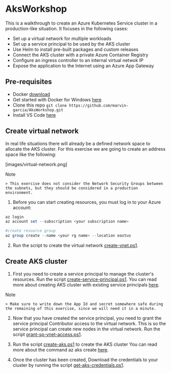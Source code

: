 # AksWorkshop
This is a walkthrough to create an Azure Kubernetes Service cluster in a production-like situation. It focuses in the following cases:

* Set up a virtual network for multiple workloads
* Set up a service principal to be used by the AKS cluster
* Use Helm to install pre-built packages and custom releases
* Connect the AKS cluster with a private Azure Container Registry
* Configure an ingress controller to an internal virtual netwok IP
* Expose the application to the Internet using an Azure App Gateway

## Pre-requisites

* Docker [download](https://docs.docker.com/docker-for-windows/install/)
* Get started with Docker for Windows [here](https://docs.docker.com/docker-for-windows/)
* Clone this repo ```git clone https://github.com/marvin-garcia/AksWorkshop.git```
* Install VS Code [here](https://code.visualstudio.com/download)

## Create virtual network

In real life situations there will already be a defined network space to allocate the AKS cluster. For this exercise we are going to create an address space like the following:

[images/virtual-network.png]

> [!NOTE] 
    > This exercise does not consider the Network Security Groups between the subnets, but they should be considered in a production environment.

1. Before you can start creating resources, you must log in to your Azure account:

  ```powershell
  az login
  az account set --subscription <your subscription name>

  #create resource group
  az group create --name <your rg name> --location eastus
  ```

2. Run the script to create the virtual network [create-vnet.ps1](Scripts/create-vnet.ps1).

## Create AKS cluster

1. First you need to create a service principal to manage the cluster's resources. Run the script [create-service-principal.ps1](Scripts/create-service-principal.ps1). You can read more about creating AKS cluster with existing service principals [here](https://docs.microsoft.com/en-us/azure/aks/kubernetes-service-principal).

> [!NOTE] 
    > Make sure to write down the App Id and secret somewhere safe during the remaining of this exercise, since we will need it in a minute.

2. Now that you have created the service principal, you need to grant the service principal Contributor access to the virtual network. This is so the service principal can create new nodes in the virtual network. Run the script [grant-sp-vnet-access.ps1](Scripts/grant-sp-vnet-access.ps1).

3. Run the script [create-aks.ps1](Scripts/create-aks.ps1) to create the AKS cluster You can read more about the command az aks create [here](https://docs.microsoft.com/en-us/cli/azure/aks?view=azure-cli-latest#az-aks-create).

4. Once the cluster has been created, Download the credentials to your cluster by running the script [get-aks-credentials.ps1](Scripts/get-aks-credentials.ps1).
